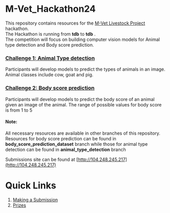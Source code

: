# M-Vet_Hackathon24

This repository contains resources for the [M-Vet Livestock Project](https://www.m-vet.net/) hackathon.  
The Hackathon is running from **tdb** to **tdb** .  
The competition will focus on building computer vision models for Animal type detection and Body score prediction.

### [Challenge 1: Animal Type detection](https://github.com/MVet-Platform/M-Vet_Hackathon24/tree/animal_type_detection_dataset)

Participants will develop models to predict the types of animals in an image. Animal classes include cow, goat and pig.

### [Challenge 2: Body score prediction](https://github.com/MVet-Platform/M-Vet_Hackathon24/tree/body_scores_prediction_dataset)

Participants will develop models to predict the body score of an animal given an image of the animal. The range of possible values for body score is from 1 to 5

#### Note:

All necessary resources are available in other branches of this repository. Resources for body score prediction can be found in **body_score_prediction_dataset** branch while those for animal type detection can be found in **animal_type_detection** branch

Submissions site can be found at [http://104.248.245.217](http://104.248.245.217)

# Quick Links

1. [Making a Submission](https://github.com/MVet-Platform/M-Vet_Hackathon24/blob/main/submission.md)
2. [Prizes](https://github.com/MVet-Platform/M-Vet_Hackathon24/blob/main/prizes.md)
